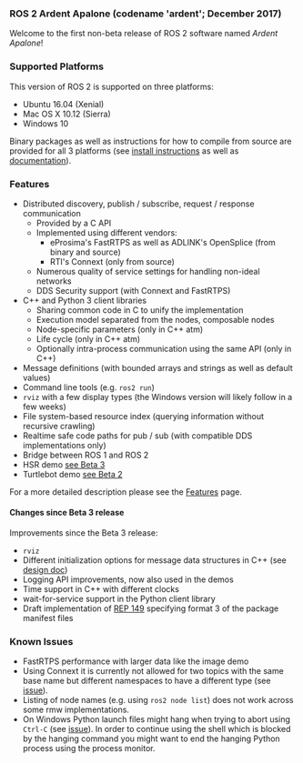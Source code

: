 ### ROS 2 Ardent Apalone (codename 'ardent'; December 2017)

Welcome to the first non-beta release of ROS 2 software named *Ardent Apalone*!

### Supported Platforms

This version of ROS 2 is supported on three platforms:
- Ubuntu 16.04 (Xenial)
- Mac OS X 10.12 (Sierra)
- Windows 10

Binary packages as well as instructions for how to compile from source are provided for all 3 platforms (see [install instructions](Installation) as well as [documentation](http://docs.ros2.org/ardent/)).

### Features

- Distributed discovery, publish / subscribe, request / response communication
  - Provided by a C API
  - Implemented using different vendors:
    - eProsima's FastRTPS as well as ADLINK's OpenSplice (from binary and source)
    - RTI's Connext (only from source)
  - Numerous quality of service settings for handling non-ideal networks
  - DDS Security support (with Connext and FastRTPS)
- C++ and Python 3 client libraries
  - Sharing common code in C to unify the implementation
  - Execution model separated from the nodes, composable nodes
  - Node-specific parameters (only in C++ atm)
  - Life cycle (only in C++ atm)
  - Optionally intra-process communication using the same API (only in C++)
- Message definitions (with bounded arrays and strings as well as default values)
- Command line tools (e.g. `ros2 run`)
- `rviz` with a few display types (the Windows version will likely follow in a few weeks)
- File system-based resource index (querying information without recursive crawling)
- Realtime safe code paths for pub / sub (with compatible DDS implementations only)
- Bridge between ROS 1 and ROS 2
- HSR demo [see Beta 3](Beta3-Overview)
- Turtlebot demo [see Beta 2](Beta2-Overview)

For a more detailed description please see the [Features](Features.md) page.

#### Changes since Beta 3 release

Improvements since the Beta 3 release:
- `rviz`
- Different initialization options for message data structures in C++ (see [design doc](http://design.ros2.org/articles/generated_interfaces_cpp.html#constructors))
- Logging API improvements, now also used in the demos
- Time support in C++ with different clocks
- wait-for-service support in the Python client library
- Draft implementation of [REP 149](http://www.ros.org/reps/rep-0149.html) specifying format 3 of the package manifest files

### Known Issues
* FastRTPS performance with larger data like the image demo
* Using Connext it is currently not allowed for two topics with the same base name but different namespaces to have a different type (see [issue](https://github.com/ros2/rmw_connext/issues/234)).
* Listing of node names (e.g. using `ros2 node list`) does not work across some rmw implementations.
* On Windows Python launch files might hang when trying to abort using `Ctrl-C` (see [issue](https://github.com/ros2/launch/issues/64)). In order to continue using the shell which is blocked by the hanging command you might want to end the hanging Python process using the process monitor.

